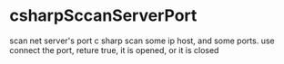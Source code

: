 # csharpSccanServerPort
scan net server's port
c sharp
scan some ip host, and some ports.
use connect the port, reture true, it is opened, or it is closed
